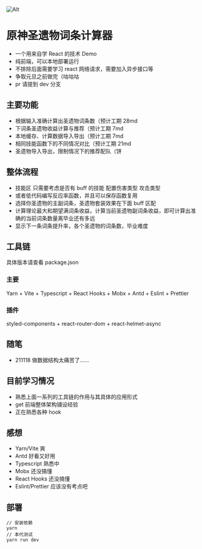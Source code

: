 ![Alt](https://repobeats.axiom.co/api/embed/878c4ca3e857f1fa8a5221dea9e1656d8e88a173.svg "Repobeats analytics image")

# 原神圣遗物词条计算器

- 一个用来自学 React 的技术 Demo
- 纯前端，可以本地部署运行
- 不排除后面需要学习 react 网络请求，需要加入异步接口等
- 争取元旦之前做完（咕咕咕
- pr 请提到 dev 分支

## 主要功能

- 根据输入准确计算出圣遗物词条数（预计工期 28md
- 下词条圣遗物收益计算与推荐（预计工期 7md
- 本地缓存、计算数据导入导出（预计工期 7md
- 相同技能函数下的不同情况对比（预计工期 21md
- 圣遗物导入导出，限制情况下的推荐配队（饼

## 整体流程

- 技能区 只需要考虑是否有 buff 的技能 配置伤害类型 攻击类型
- 或者低代码编写反应率函数，并且可以保存函数复用
- 选择你圣遗物的主副词条，圣遗物套装效果在下面 buff 区配
- 计算理论最大和期望满词条收益，计算当前圣遗物副词条收益，即可计算出准确的当前词条数量离毕业还有多远
- 显示下一条词条提升率，各个圣遗物的词条数，毕业难度

## 工具链

具体版本请查看 package.json

### 主要

Yarn + Vite + Typescript + React Hooks + Mobx + Antd + Eslint + Prettier

### 插件

styled-components + react-router-dom + react-helmet-async

## 随笔

- 211118 做数据结构太痛苦了……

## 目前学习情况

- 熟悉上面一系列的工具链的作用与其具体的应用形式
- get 前端整体架构铺设经验
- 正在熟悉各种 hook

## 感想

- Yarn/Vite 爽
- Antd 好看又好用
- Typescript 熟悉中
- Mobx 还没搞懂
- React Hooks 还没搞懂
- Eslint/Prettier 应该没有考点吧

## 部署

```
// 安装依赖
yarn
// 本代测试
yarn run dev
```
